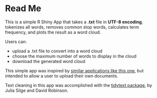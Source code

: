 # Read Me

This is a simple R Shiny App that takes a **.txt** file in **UTF-8 encoding**, tokenizes all words, removes common stop words, calculates term frequency, and plots the result as a word cloud.


Users can:
- upload a .txt file to convert into a word cloud
- choose the maximum number of words to display in the cloud
- download the generated word cloud


This simple app was inspired by [similar applications like this one](https://shiny.rstudio.com/gallery/word-cloud.html), but intended to allow a user to upload their own documents.

Text cleaning in this app was accomplished with the [tidytext package](https://www.tidytextmining.com/), by Julia Silge and David Robinson.
